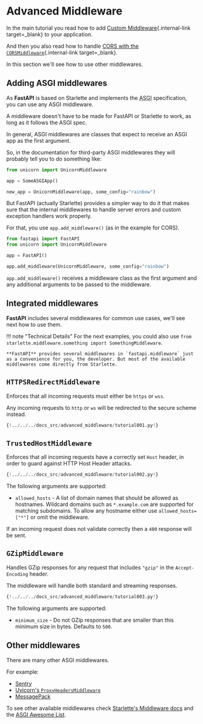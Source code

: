 # Advanced Middleware

In the main tutorial you read how to add [Custom Middleware](../tutorial/middleware.md){.internal-link target=_blank} to your application.

And then you also read how to handle [CORS with the `CORSMiddleware`](../tutorial/cors.md){.internal-link target=_blank}.

In this section we'll see how to use other middlewares.

## Adding ASGI middlewares

As **FastAPI** is based on Starlette and implements the <abbr title="Asynchronous Server Gateway Interface">ASGI</abbr> specification, you can use any ASGI middleware.

A middleware doesn't have to be made for FastAPI or Starlette to work, as long as it follows the ASGI spec.

In general, ASGI middlewares are classes that expect to receive an ASGI app as the first argument.

So, in the documentation for third-party ASGI middlewares they will probably tell you to do something like:

```Python
from unicorn import UnicornMiddleware

app = SomeASGIApp()

new_app = UnicornMiddleware(app, some_config="rainbow")
```

But FastAPI (actually Starlette) provides a simpler way to do it that makes sure that the internal middlewares to handle server errors and custom exception handlers work properly.

For that, you use `app.add_middleware()` (as in the example for CORS).

```Python
from fastapi import FastAPI
from unicorn import UnicornMiddleware

app = FastAPI()

app.add_middleware(UnicornMiddleware, some_config="rainbow")
```

`app.add_middleware()` receives a middleware class as the first argument and any additional arguments to be passed to the middleware.

## Integrated middlewares

**FastAPI** includes several middlewares for common use cases, we'll see next how to use them.

!!! note "Technical Details"
    For the next examples, you could also use `from starlette.middleware.something import SomethingMiddleware`.

    **FastAPI** provides several middlewares in `fastapi.middleware` just as a convenience for you, the developer. But most of the available middlewares come directly from Starlette.

## `HTTPSRedirectMiddleware`

Enforces that all incoming requests must either be `https` or `wss`.

Any incoming requests to `http` or `ws` will be redirected to the secure scheme instead.

```Python hl_lines="2  6"
{!../../../docs_src/advanced_middleware/tutorial001.py!}
```

## `TrustedHostMiddleware`

Enforces that all incoming requests have a correctly set `Host` header, in order to guard against HTTP Host Header attacks.

```Python hl_lines="2  6-8"
{!../../../docs_src/advanced_middleware/tutorial002.py!}
```

The following arguments are supported:

* `allowed_hosts` - A list of domain names that should be allowed as hostnames. Wildcard domains such as `*.example.com` are supported for matching subdomains. To allow any hostname either use `allowed_hosts=["*"]` or omit the middleware.

If an incoming request does not validate correctly then a `400` response will be sent.

## `GZipMiddleware`

Handles GZip responses for any request that includes `"gzip"` in the `Accept-Encoding` header.

The middleware will handle both standard and streaming responses.

```Python hl_lines="2  6"
{!../../../docs_src/advanced_middleware/tutorial003.py!}
```

The following arguments are supported:

* `minimum_size` - Do not GZip responses that are smaller than this minimum size in bytes. Defaults to `500`.

## Other middlewares

There are many other ASGI middlewares.

For example:

* <a href="[https://docs.sentry.io/platforms/python/asgi/](https://docs.sentry.io/platforms/python/guides/fastapi/)" class="external-link" target="_blank">Sentry</a>
* <a href="https://github.com/encode/uvicorn/blob/master/uvicorn/middleware/proxy_headers.py" class="external-link" target="_blank">Uvicorn's `ProxyHeadersMiddleware`</a>
* <a href="https://github.com/florimondmanca/msgpack-asgi" class="external-link" target="_blank">MessagePack</a>

To see other available middlewares check <a href="https://www.starlette.io/middleware/" class="external-link" target="_blank">Starlette's Middleware docs</a> and the <a href="https://github.com/florimondmanca/awesome-asgi" class="external-link" target="_blank">ASGI Awesome List</a>.
